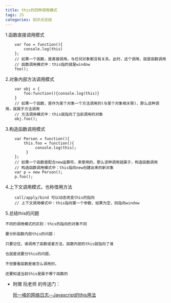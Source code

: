 ```yaml
---
title: this的四种调用模式
tags: JS
categories: 知识点总结
---
```


 1.函数直接调用模式 

		var foo = function(){
		    console.log(this)
		};
		// 如果一个函数，是直接调用，与任何对象都没有关系，此时，这个调用，就是函数调用
		// 函数调用模式中：this指的就是window
		foo();

 2.对象内部方法调用模式 

		var obj = {
		    foo:function(){console.log(this)}
		}
		// 如果一个函数，是作为某个对象一个方法调用的(与某个对象相关联)，那么这种调用，就属于方法调用
		// 方法调用模式中：this就指向了当前调用的对象
		obj.foo();

 3.构造函数调用模式 

		var Person = function(){
		    this.foo = function(){
		         console.log(this);
		     }
		};
		// 如果一个函数是配合new运算符，来使用的，那么该种调用就属于，构造函数调用
		// 构造函数调用模式中：this指向new创建出来的新对象
		var p = new Person();
		p.foo();

 4.上下文调用模式，也称借用方法 

		call/apply/bind 可以动态改变this的指向
		// 上下文调用模式中：this指向第一个参数，如果为空，则指向window

 5.总结this的问题 

	不同的调用模式的区别：this的指向的对象不同

	要分析函数内部this的问题：

	只要记住，谁调用了函数或者方法，函数内部的this就指向了谁

	也就是说要分this的问题，

	不但要看函数是被怎么调用的，
	
	还要知道当前this是属于哪个函数的

* 附赠 阮老师 的传送门：

	[阮一峰的网络日志--Javascript的this用法](http://www.ruanyifeng.com/blog/2010/04/using_this_keyword_in_javascript.html)
